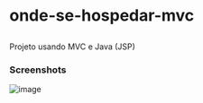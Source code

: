 # onde-se-hospedar-mvc

## 

Projeto usando MVC e Java (JSP)

### Screenshots
![image](https://user-images.githubusercontent.com/8559900/193699970-47dc8355-2b5b-43d3-85a9-3a2f247fa76e.png)

